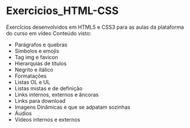 # Exercicios_HTML-CSS
Exercícios desenvolvidos em HTML5 e CSS3 para as aulas da plataforma do curso em vídeo
Conteúdo visto:
- Parágrafos e quebras
- Símbolos e emojis
- Tag img e favicon
- Hierarquias de títulos
- Negrito e itálico
- Formatações
- Listas OL e UL
- Listas mistas e de definição
- Links internos, externos e âncoras
- Links para download
- Imagens Dinâmicas e que se adpatam sozinhas
- Áudios
- Vídeos internos e externos
